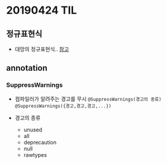 # 20190424 TIL

## 정규표현식

- 대망의 정규표현식..
[참고](https://jamesdreaming.tistory.com/179)

## annotation

### SuppressWarnings

- 컴파일러가 알려주는 경고를 무시
`@SuppressWarnings(경고의 종류)`
`@SuppressWarnings({경고,경고,경고,...})`

- 경고의 종류
    - unused
    - all
    - deprecaution
    - null
    - rawtypes